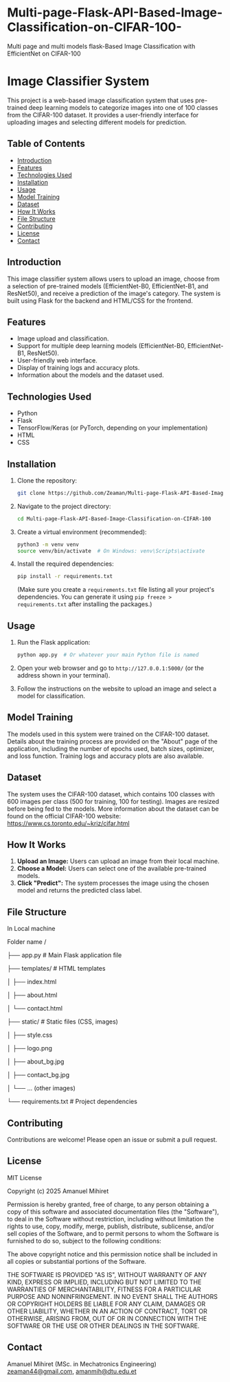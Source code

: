# Multi-page-Flask-API-Based-Image-Classification-on-CIFAR-100-
Multi page and multi models flask-Based Image Classification with EfficientNet on CIFAR-100
# Image Classifier System

This project is a web-based image classification system that uses pre-trained deep learning models to categorize images into one of 100 classes from the CIFAR-100 dataset.  It provides a user-friendly interface for uploading images and selecting different models for prediction.

## Table of Contents

- [Introduction](#introduction)
- [Features](#features)
- [Technologies Used](#technologies-used)
- [Installation](#installation)
- [Usage](#usage)
- [Model Training](#model-training)
- [Dataset](#dataset)
- [How It Works](#how-it-works)
- [File Structure](#file-structure)
- [Contributing](#contributing)
- [License](#license)
- [Contact](#contact)

## Introduction

This image classifier system allows users to upload an image, choose from a selection of pre-trained models (EfficientNet-B0, EfficientNet-B1, and ResNet50), and receive a prediction of the image's category. The system is built using Flask for the backend and HTML/CSS for the frontend.

## Features

- Image upload and classification.
- Support for multiple deep learning models (EfficientNet-B0, EfficientNet-B1, ResNet50).
- User-friendly web interface.
- Display of training logs and accuracy plots.
- Information about the models and the dataset used.

## Technologies Used

- Python
- Flask
- TensorFlow/Keras (or PyTorch, depending on your implementation)
- HTML
- CSS

## Installation

1.  Clone the repository:

    ```bash
    git clone https://github.com/Zeaman/Multi-page-Flask-API-Based-Image-Classification-on-CIFAR-100.git
    ```

2.  Navigate to the project directory:

    ```bash
    cd Multi-page-Flask-API-Based-Image-Classification-on-CIFAR-100
    ```

3.  Create a virtual environment (recommended):

    ```bash
    python3 -m venv venv
    source venv/bin/activate  # On Windows: venv\Scripts\activate
    ```

4.  Install the required dependencies:

    ```bash
    pip install -r requirements.txt
    ```

    (Make sure you create a `requirements.txt` file listing all your project's dependencies.  You can generate it using `pip freeze > requirements.txt` after installing the packages.)

## Usage

1.  Run the Flask application:

    ```bash
    python app.py  # Or whatever your main Python file is named
    ```

2.  Open your web browser and go to `http://127.0.0.1:5000/` (or the address shown in your terminal).

3.  Follow the instructions on the website to upload an image and select a model for classification.

## Model Training

The models used in this system were trained on the CIFAR-100 dataset.  Details about the training process are provided on the "About" page of the application, including the number of epochs used, batch sizes, optimizer, and loss function.  Training logs and accuracy plots are also available.

## Dataset

The system uses the CIFAR-100 dataset, which contains 100 classes with 600 images per class (500 for training, 100 for testing). Images are resized before being fed to the models.  More information about the dataset can be found on the official CIFAR-100 website: <https://www.cs.toronto.edu/~kriz/cifar.html>

## How It Works

1.  **Upload an Image:** Users can upload an image from their local machine.
2.  **Choose a Model:** Users can select one of the available pre-trained models.
3.  **Click "Predict":** The system processes the image using the chosen model and returns the predicted class label.

## File Structure 
In Local machine

Folder name / 

├── app.py          # Main Flask application file

├── templates/      # HTML templates

│   ├── index.html

│   ├── about.html

│   └── contact.html

├── static/         # Static files (CSS, images)

│   ├── style.css

│   ├── logo.png

│   ├── about_bg.jpg

│   ├── contact_bg.jpg

│   └── ... (other images)

└── requirements.txt  # Project dependencies

## Contributing

Contributions are welcome! Please open an issue or submit a pull request.

## License

MIT License

Copyright (c) 2025 Amanuel Mihiret

Permission is hereby granted, free of charge, to any person obtaining a copy
of this software and associated documentation files (the "Software"), to deal
in the Software without restriction, including without limitation the rights
to use, copy, modify, merge, publish, distribute, sublicense, and/or sell
copies of the Software, and to permit persons to whom the Software is
furnished to do so, subject to the following conditions:

The above copyright notice and this permission notice shall be included in all
copies or substantial portions of the Software.

THE SOFTWARE IS PROVIDED "AS IS", WITHOUT WARRANTY OF ANY KIND, EXPRESS OR
IMPLIED, INCLUDING BUT NOT LIMITED TO THE WARRANTIES OF MERCHANTABILITY,
FITNESS FOR A PARTICULAR PURPOSE AND NONINFRINGEMENT. IN NO EVENT SHALL THE
AUTHORS OR COPYRIGHT HOLDERS BE LIABLE FOR ANY CLAIM, DAMAGES OR OTHER
LIABILITY, WHETHER IN AN ACTION OF CONTRACT, TORT OR OTHERWISE, ARISING FROM,
OUT OF OR IN CONNECTION WITH THE SOFTWARE OR THE USE OR OTHER DEALINGS IN THE
SOFTWARE.

## Contact

Amanuel Mihiret (MSc. in Mechatronics Engineering)
zeaman44@gmail.com,
amanmih@dtu.edu.et

